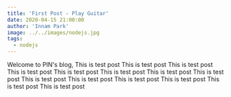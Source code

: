 ```yaml
---
title: 'First Post - Play Guitar'
date: 2020-04-15 21:00:00
author: 'Innam Park'
image: ../../images/nodejs.jpg
tags:
  - nodejs
---
```


Welcome to PIN's blog, This is test post This is test post This is test post This is test post This is test post This is test post This is test post This is test post This is test post This is test post This is test post This is test post This is test post This is test post 